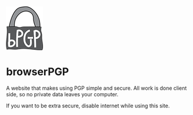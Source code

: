 [](https://github.com/user-attachments/files/21904443/README.md)
![browserPGP Logo](https://raw.githubusercontent.com/browserPGP/browserPGP.github.io/master/s_logo.png)
# browserPGP
A website that makes using PGP simple and secure. All work is done client side, so no private data leaves your computer.

If you want to be extra secure, disable internet while using this site.

